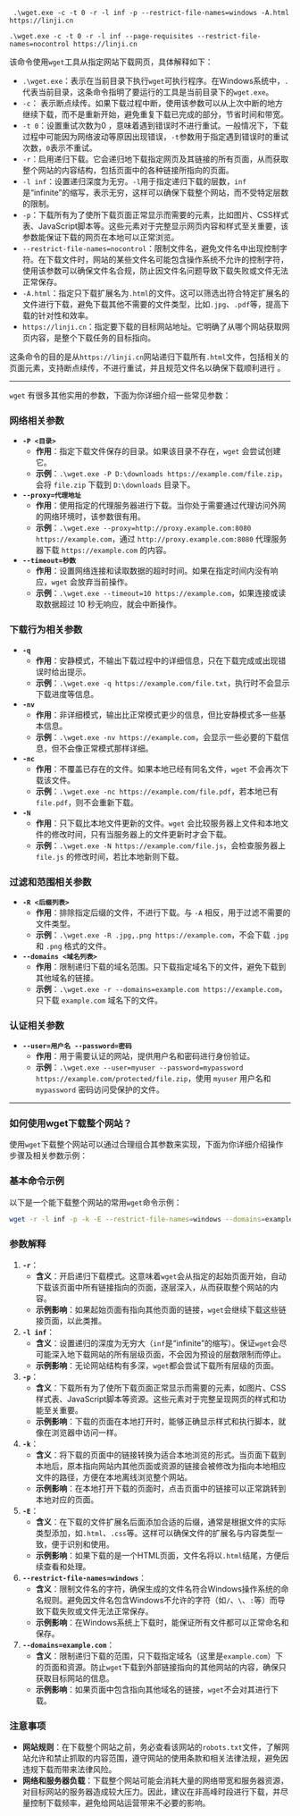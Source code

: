 ```
 .\wget.exe -c -t 0 -r -l inf -p --restrict-file-names=windows -A.html https://linji.cn
```

```
.\wget.exe -c -t 0 -r -l inf --page-requisites --restrict-file-names=nocontrol https://linji.cn
```

该命令使用`wget`工具从指定网站下载网页，具体解释如下：

- `.\wget.exe`：表示在当前目录下执行`wget`可执行程序。在Windows系统中，`. `代表当前目录，这条命令指明了要运行的工具是当前目录下的`wget.exe`。
- `-c`： 表示断点续传。如果下载过程中断，使用该参数可以从上次中断的地方继续下载，而不是重新开始，避免重复下载已完成的部分，节省时间和带宽。
- `-t 0`：设置重试次数为0 ，意味着遇到错误时不进行重试。一般情况下，下载过程中可能因为网络波动等原因出现错误，`-t`参数用于指定遇到错误时的重试次数，`0`表示不重试。
- `-r`：启用递归下载。它会递归地下载指定网页及其链接的所有页面，从而获取整个网站的内容结构，包括页面中的各种链接所指向的页面。
- `-l inf`：设置递归深度为无穷。`-l`用于指定递归下载的层数，`inf`是“infinite”的缩写，表示无穷，这样可以确保下载整个网站，而不受特定层数的限制。
- `-p`：下载所有为了使所下载页面正常显示而需要的元素，比如图片、CSS样式表、JavaScript脚本等。这些元素对于完整显示网页内容和样式至关重要，该参数能保证下载的网页在本地可以正常浏览。
- `--restrict-file-names=nocontrol`：限制文件名，避免文件名中出现控制字符。在下载文件时，网站的某些文件名可能包含操作系统不允许的控制字符，使用该参数可以确保文件名合规，防止因文件名问题导致下载失败或文件无法正常保存。
- `-A.html`：指定只下载扩展名为`.html`的文件。这可以筛选出符合特定扩展名的文件进行下载，避免下载其他不需要的文件类型，比如`.jpg`、`.pdf`等，提高下载的针对性和效率。
- `https://linji.cn`：指定要下载的目标网站地址。它明确了从哪个网站获取网页内容，是整个下载任务的目标指向。

这条命令的目的是从`https://linji.cn`网站递归下载所有`.html`文件，包括相关的页面元素，支持断点续传，不进行重试，并且规范文件名以确保下载顺利进行 。 

------
`wget` 有很多其他实用的参数，下面为你详细介绍一些常见参数：

### 网络相关参数
- **`-P <目录>`**
    - **作用**：指定下载文件保存的目录。如果该目录不存在，`wget` 会尝试创建它。
    - **示例**：`.\wget.exe -P D:\downloads https://example.com/file.zip`，会将 `file.zip` 下载到 `D:\downloads` 目录下。
- **`--proxy=代理地址`**
    - **作用**：使用指定的代理服务器进行下载。当你处于需要通过代理访问外网的网络环境时，该参数很有用。
    - **示例**：`.\wget.exe --proxy=http://proxy.example.com:8080 https://example.com`，通过 `http://proxy.example.com:8080` 代理服务器下载 `https://example.com` 的内容。
- **`--timeout=秒数`**
    - **作用**：设置网络连接和读取数据的超时时间。如果在指定时间内没有响应，`wget` 会放弃当前操作。
    - **示例**：`.\wget.exe --timeout=10 https://example.com`，如果连接或读取数据超过 10 秒无响应，就会中断操作。

### 下载行为相关参数
- **`-q`**
    - **作用**：安静模式，不输出下载过程中的详细信息，只在下载完成或出现错误时给出提示。
    - **示例**：`.\wget.exe -q https://example.com/file.txt`，执行时不会显示下载进度等信息。
- **`-nv`**
    - **作用**：非详细模式，输出比正常模式更少的信息，但比安静模式多一些基本信息。
    - **示例**：`.\wget.exe -nv https://example.com`，会显示一些必要的下载信息，但不会像正常模式那样详细。
- **`-nc`**
    - **作用**：不覆盖已存在的文件。如果本地已经有同名文件，`wget` 不会再次下载该文件。
    - **示例**：`.\wget.exe -nc https://example.com/file.pdf`，若本地已有 `file.pdf`，则不会重新下载。
- **`-N`**
    - **作用**：只下载比本地文件更新的文件。`wget` 会比较服务器上文件和本地文件的修改时间，只有当服务器上的文件更新时才会下载。
    - **示例**：`.\wget.exe -N https://example.com/file.js`，会检查服务器上 `file.js` 的修改时间，若比本地新则下载。

### 过滤和范围相关参数
- **`-R <后缀列表>`**
    - **作用**：排除指定后缀的文件，不进行下载。与 `-A` 相反，用于过滤不需要的文件类型。
    - **示例**：`.\wget.exe -R .jpg,.png https://example.com`，不会下载 `.jpg` 和 `.png` 格式的文件。
- **`--domains <域名列表>`**
    - **作用**：限制递归下载的域名范围。只下载指定域名下的文件，避免下载到其他域名的链接。
    - **示例**：`.\wget.exe -r --domains=example.com https://example.com`，只下载 `example.com` 域名下的文件。

### 认证相关参数
- **`--user=用户名 --password=密码`**
    - **作用**：用于需要认证的网站，提供用户名和密码进行身份验证。
    - **示例**：`.\wget.exe --user=myuser --password=mypassword https://example.com/protected/file.zip`，使用 `myuser` 用户名和 `mypassword` 密码访问受保护的文件。 

------
### 如何使用wget下载整个网站？

使用`wget`下载整个网站可以通过合理组合其参数来实现，下面为你详细介绍操作步骤及相关参数示例：

### 基本命令示例
以下是一个能下载整个网站的常用`wget`命令示例：
```bash
wget -r -l inf -p -k -E --restrict-file-names=windows --domains=example.com https://example.com
```
### 参数解释
1. **`-r`**：
    - **含义**：开启递归下载模式。这意味着`wget`会从指定的起始页面开始，自动下载该页面中所有链接指向的页面，逐层深入，从而获取整个网站的内容。
    - **示例影响**：如果起始页面有指向其他页面的链接，`wget`会继续下载这些链接页面，以此类推。
2. **`-l inf`**：
    - **含义**：设置递归的深度为无穷大（`inf`是“infinite”的缩写）。保证`wget`会尽可能深入地下载网站的所有层级页面，不会因为预设的层数限制而停止。
    - **示例影响**：无论网站结构有多深，`wget`都会尝试下载所有层级的页面。
3. **`-p`**：
    - **含义**：下载所有为了使所下载页面正常显示而需要的元素，如图片、CSS样式表、JavaScript脚本等资源。这些元素对于完整呈现网页的样式和功能至关重要。
    - **示例影响**：下载的页面在本地打开时，能够正确显示样式和执行脚本，就像在浏览器中访问一样。
4. **`-k`**：
    - **含义**：将下载的页面中的链接转换为适合本地浏览的形式。当页面下载到本地后，原本指向网站内其他页面或资源的链接会被修改为指向本地相应文件的路径，方便在本地离线浏览整个网站。
    - **示例影响**：在本地打开下载的页面时，点击页面中的链接可以正常跳转到本地对应的页面。
5. **`-E`**：
    - **含义**：在下载的文件扩展名后面添加合适的后缀，通常是根据文件的实际类型添加，如`.html`、`.css`等。这样可以确保文件的扩展名与内容类型一致，便于识别和使用。
    - **示例影响**：如果下载的是一个HTML页面，文件名将以`.html`结尾，方便后续查看和处理。
6. **`--restrict-file-names=windows`**：
    - **含义**：限制文件名的字符，确保生成的文件名符合Windows操作系统的命名规则。避免因文件名包含Windows不允许的字符（如`/`、`\`、`:`等）而导致下载失败或文件无法正常保存。
    - **示例影响**：在Windows系统上下载时，能保证所有文件都可以正常命名和保存。
7. **`--domains=example.com`**：
    - **含义**：限制递归下载的范围，只下载指定域名（这里是`example.com`）下的页面和资源。防止`wget`下载到外部链接指向的其他网站的内容，确保只获取目标网站的信息。
    - **示例影响**：如果页面中包含指向其他域名的链接，`wget`不会对其进行下载。

### 注意事项
- **网站规则**：在下载整个网站之前，务必查看该网站的`robots.txt`文件，了解网站允许和禁止抓取的内容范围，遵守网站的使用条款和相关法律法规，避免因违规下载而带来法律风险。
- **网络和服务器负载**：下载整个网站可能会消耗大量的网络带宽和服务器资源，对目标网站的服务器造成较大压力。因此，建议在非高峰时段进行下载，并尽量控制下载频率，避免给网站运营带来不必要的影响。 